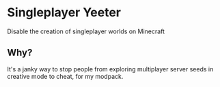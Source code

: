 
# Singleplayer Yeeter

Disable the creation of singleplayer worlds on Minecraft
        
## Why?

It's a janky way to stop people from exploring multiplayer server seeds in creative mode to cheat, for my modpack.
